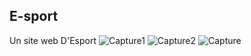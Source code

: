 ## E-sport
Un site web D'Esport 
![Capture1](https://user-images.githubusercontent.com/63117044/112978408-36a29280-914f-11eb-83bb-222af280c588.JPG)
![Capture2](https://user-images.githubusercontent.com/63117044/112978752-9ef17400-914f-11eb-9fdd-e39f5f51ff23.JPG)
![Capture](https://user-images.githubusercontent.com/63117044/113160107-13eaa980-9235-11eb-9732-9f5ca051671a.JPG)


